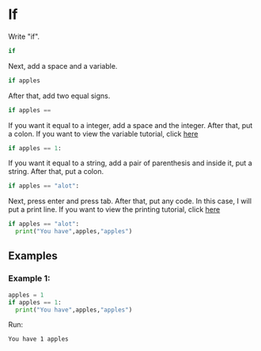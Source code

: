 # If

Write "if".

```python
if
```

Next, add a space and a variable.

```python
if apples
```

After that, add two equal signs.

```python
if apples ==
```

If you want it equal to a integer, add a space and the integer. After that, put a colon. If you want to view the variable tutorial, click [here](https://github.com/codingtutorials/Python/blob/master/Tutorials/Variables.md)

```python
if apples == 1:
```

If you want it equal to a string, add a pair of parenthesis and inside it, put a string. After that, put a colon.

```python
if apples == "alot":
```

Next, press enter and press tab. After that, put any code. In this case, I will put a print line. If you want to view the printing tutorial, click [here](https://github.com/codingtutorials/Python/blob/master/Tutorials/Print.md)

```python
if apples == "alot":
  print("You have",apples,"apples")
```

## Examples

### Example 1:
```python
apples = 1
if apples == 1:
  print("You have",apples,"apples")
```
Run:
```
You have 1 apples
```
